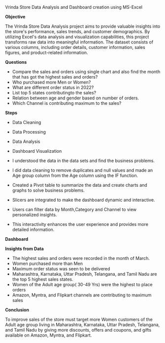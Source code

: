 Vrinda Store Data Analysis and Dashboard creation using MS-Excel

**Objective**

The Vrinda Store Data Analysis project aims to provide valuable insights into the store's performance, sales trends, and customer demographics. By utilizing Excel's data analysis and visualization capabilities, this project transforms raw data into meaningful information. The dataset consists of various columns, including order details, customer information, sales figures, and product-related information.

**Questions**
- Compare the sales and orders using single chart and also find the month that has got the highest sales and orders?
- Who purchased more Men or Women?
- What are different order status in 2022?
- List top 5 states contributingto the sales?
- Relation between age and gender based on number of orders.
- Which Channel is contributing maximum to the sales?


**Steps**

- Data Cleaning
- Data Processing
- Data Analysis
- Dashboard Visualization

- I understood the data in the data sets and find the business problems.
- I did data cleaning to remove duplicates and null values and made an Age group column from the Age column using the IF function.
- Created a Pivot table to summarize the data and create charts and graphs to solve business problems.
- Slicers are integrated to make the dashboard dynamic and interactive.
- Users can filter data by Month,Category and Channel to view personalized insights.
- This interactivity enhances the user experience and provides more detailed information.

**Dashboard** 

**Insights from Data**

- The highest sales and orders were recorded in the month of March.
- Women purchased more than Men
- Maximum order status was seen to be delivered
- Maharashtra, Karnataka, Uttar Pradesh, Telangana, and Tamil Nadu are the top 5 highest sales states.
- Women of the Adult age group( 30-49 Yrs) were the highest to place orders
- Amazon, Myntra, and Flipkart channels are contributing to maximum sales

**Conclusion**

To improve sales of the store must target more Women customers of the Adult age group living in Maharashtra, Karnataka, Uttar Pradesh, Telangana, and Tamil Nadu by giving more discounts, offers and coupons, and gifts available on Amazon, Myntra, and Flipkart.
